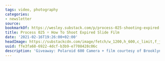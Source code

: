 ```yaml
---
tags: video, photography
categories:
- newsletter
source:
bookmarkOf: https://wesley.substack.com/p/process-025-shooting-expired-slide
title: Process 025 ☼ How To Shoot Expired Slide Film
date: '2021-02-16T19:26:00+02:00'
headImage: https://substackcdn.com/image/fetch/w_1200,h_600,c_limit,f_jpg,q_auto:good,fl_progressive:steep/https%3A%2F%2Fbucketeer-e05bbc84-baa3-437e-9518-adb32be77984.s3.amazonaws.com%2Fpublic%2Fimages%2F2e32ad02-2c0a-43ba-bbc4-9f29bbb25905_1456x1048.jpeg
uuid: ffe3fa68-6922-4dcf-b3b9-e7708428c06c
description: 'Giveaway: Polaroid 600 Camera + film courtesy of Brooklyn Film Camera'
---
```


